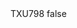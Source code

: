 <?xml version="1.0" encoding="UTF-8"?>
<CustomMetadata xmlns="http://soap.sforce.com/2006/04/metadata">
    <label>TXU798</label>
    <protected>false</protected>
</CustomMetadata>
